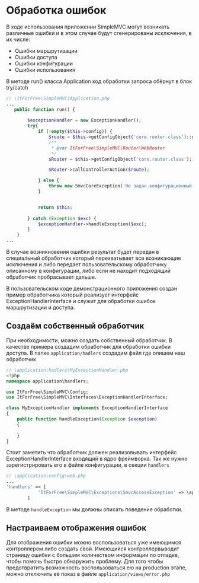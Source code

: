 # Обработка ошибок

В ходе использования приложении SimpleMVC могут возникать различные ошибки и в 
этом случае будут сгенерированы исключения, в их числе:

* Ошибки маршрутизации
* Ошибки доступа
* Ошибки конфигурации
* Ошибки использования

В методе run()  класса Application код обработки запроса обёрнут в блок 
try/catch

```php
// \ItForFree\SimpleMVC\Application.php
...
   public function run() {
        
        $exceptionHandler = new ExceptionHandler();
        try{
            if (!empty($this->config)) {
                $route = $this->getConfigObject('core.router.class')::getRoute();
                /**
                 * @var ItForFree\SimpleMVC\Router\WebRouter
                 */
                $Router = $this->getConfigObject('core.router.class');

                $Router->callControllerAction($route);

            } else {
                throw new SmvcCoreException('Не задан конфигурационный массив приложения!');
            }


            return $this;
        
        } catch (Exception $exc) {
            $exceptionHandler->handleException($exc);
        }
    }
...
```

В случае возникновения ошибки результат будет передан в специальный обработчик 
который перехватывает все возникающие исключения и либо  передает 
пользовательскому обработчику описанному в конфигурации, либо  если не находит 
подходящий обработчик пробрасывает дальше. 

В пользовательском коде демонстрационного приложения создан пример  обработчика 
который реализует интерфейс ExceptionHandlerInterface и служит для обработки 
ошибок маршрутизации и доступа.



## Создаём собственный обработчик

При необходимости, можно создать собственный обработчик. В качестве примера 
создадим обработчик для обработки ошибки доступа.
В папке `application/hadlers` создадим файл где опишем наш обработчик

```php
// \application\hadlers\MyExceptionHandler.php
<?php
namespace application\handlers;

use ItForFree\SimpleMVC\Config;
use ItForFree\SimpleMVC\Interfaces\ExceptionHandlerInterface;

class MyExceptionHandler implements ExceptionHandlerInterface
{
    public function handleException(Exception $exception)
    {
        
    }
}
``` 

Стоит заметить что обработчик должен реализовывать интерфейс 
ExceptionHandlerInterface входящий в ядро фреймворка. Так же нужно 
зарегистрировать его в файле конфигурации, в секции `handlers`

```php
// \application\config\web.php
...
'handlers' => [
            'ItForFree\SimpleMVC\Exceptions\SmvcAccessException' => \application\handlers\MyExceptionHandler::class
        ]
```
В методе `handleException` мы должны описать поведение обработки.

## Настраиваем отображения ошибок

Для отображения ошибки можно воспользоваться уже имеющимся контроллером либо 
создать свой. Имеющийся контроллервыводит страницу ошибки с большим количеством 
информации по отладке, чтобы помочь быстро обнаружить проблему. Для того чтобы 
предотвратить возможность воспользоваться ею на production этапе, можно 
отключить её показ в файле `application/views/error.php`
